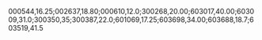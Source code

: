 
000544,16.25;002637,18.80;000610,12.0;300268,20.00;603017,40.00;603009,31.0;300350,35;300387,22.0;601069,17.25;603698,34.00;603688,18.7;603519,41.5
